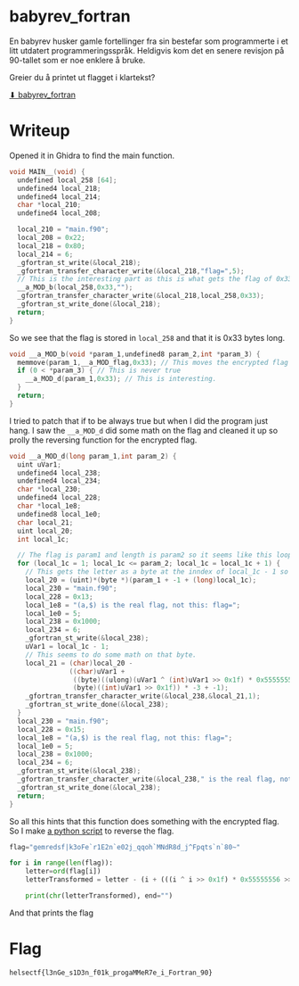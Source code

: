 # babyrev_fortran

En babyrev husker gamle fortellinger fra sin bestefar som programmerte i et litt utdatert programmeringsspråk. Heldigvis kom det en senere revisjon på 90-tallet som er noe enklere å bruke.

Greier du å printet ut flagget i klartekst?

[⬇ babyrev_fortran](./babyrev_fortran)

# Writeup

Opened it in Ghidra to find the main function.

```cpp
void MAIN__(void) {
  undefined local_258 [64];
  undefined4 local_218;
  undefined4 local_214;
  char *local_210;
  undefined4 local_208;

  local_210 = "main.f90";
  local_208 = 0x22;
  local_218 = 0x80;
  local_214 = 6;
  _gfortran_st_write(&local_218);
  _gfortran_transfer_character_write(&local_218,"flag=",5);
  // This is the interesting part as this is what gets the flag of 0x33 length into local_258 which is printed on the next line
  __a_MOD_b(local_258,0x33,""); 
  _gfortran_transfer_character_write(&local_218,local_258,0x33);
  _gfortran_st_write_done(&local_218);
  return;
}
```

So we see that the flag is stored in `local_258` and that it is 0x33 bytes long.

```cpp
void __a_MOD_b(void *param_1,undefined8 param_2,int *param_3) {
  memmove(param_1,__a_MOD_flag,0x33); // This moves the encrypted flag into the address of local_258 which is the first parameter here.
  if (0 < *param_3) { // This is never true 
    __a_MOD_d(param_1,0x33); // This is interesting. 
  }
  return;
}
```

I tried to patch that if to be always true but when I did the program just hang. I saw the `__a_MOD_d` did some math on the flag and cleaned it up so prolly the reversing function for the encrypted flag.

```cpp
void __a_MOD_d(long param_1,int param_2) {
  uint uVar1;
  undefined4 local_238;
  undefined4 local_234;
  char *local_230;
  undefined4 local_228;
  char *local_1e8;
  undefined8 local_1e0;
  char local_21;
  uint local_20;
  int local_1c;

  // The flag is param1 and length is param2 so it seems like this loops trough from 1 to 0x33 (51)
  for (local_1c = 1; local_1c <= param_2; local_1c = local_1c + 1) {
    // This gets the letter as a byte at the inndex of local_1c - 1 so 0, 1, 2, 3, 4, 5, 6, 7, 8, 9, ... 0x33
    local_20 = (uint)*(byte *)(param_1 + -1 + (long)local_1c);
    local_230 = "main.f90";
    local_228 = 0x13;
    local_1e8 = "(a,$) is the real flag, not this: flag=";
    local_1e0 = 5;
    local_238 = 0x1000;
    local_234 = 6;
    _gfortran_st_write(&local_238);
    uVar1 = local_1c - 1;
    // This seems to do some math on that byte. 
    local_21 = (char)local_20 -
               ((char)uVar1 +
                ((byte)((ulong)(uVar1 ^ (int)uVar1 >> 0x1f) * 0x55555556 >> 0x20) ^
                (byte)((int)uVar1 >> 0x1f)) * -3 + -1);
    _gfortran_transfer_character_write(&local_238,&local_21,1);
    _gfortran_st_write_done(&local_238);
  }
  local_230 = "main.f90";
  local_228 = 0x15;
  local_1e8 = "(a,$) is the real flag, not this: flag=";
  local_1e0 = 5;
  local_238 = 0x1000;
  local_234 = 6;
  _gfortran_st_write(&local_238);
  _gfortran_transfer_character_write(&local_238," is the real flag, not this: flag=",0x1d);
  _gfortran_st_write_done(&local_238);
  return;
}
```

So all this hints that this function does something with the encrypted flag. So I make [a python script](./solve.py) to reverse the flag.

```python
flag="gemredsf|k3oFe`r1E2n`e02j_qqoh`MNdR8d_j^Fpqts`n`80~"

for i in range(len(flag)):
    letter=ord(flag[i])
    letterTransformed = letter - (i + (((i ^ i >> 0x1f) * 0x55555556 >> 0x20) ^ (i >> 0x1f)) * -3 + -1)

    print(chr(letterTransformed), end="")
```

And that prints the flag

# Flag

```
helsectf{l3nGe_s1D3n_f01k_progaMMeR7e_i_Fortran_90}
```
